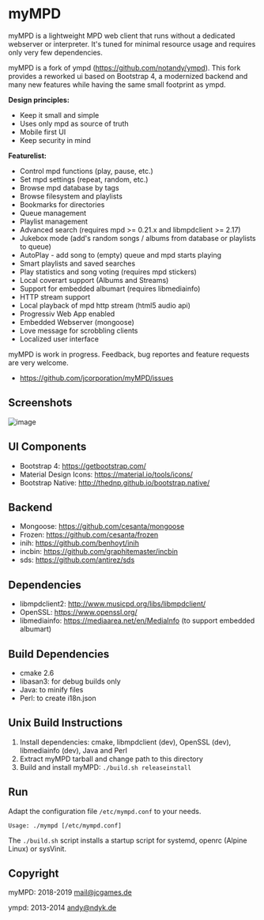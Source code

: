myMPD
=====

myMPD is a lightweight MPD web client that runs without a dedicated webserver or interpreter. 
It's tuned for minimal resource usage and requires only very few dependencies.

myMPD is a fork of ympd (https://github.com/notandy/ympd).
This fork provides a reworked ui based on Bootstrap 4, a modernized backend and many new features while having the same small footprint as ympd.

**Design principles:**
 - Keep it small and simple
 - Uses only mpd as source of truth
 - Mobile first UI
 - Keep security in mind

**Featurelist:**
 - Control mpd functions (play, pause, etc.)
 - Set mpd settings (repeat, random, etc.)
 - Browse mpd database by tags
 - Browse filesystem and playlists
 - Bookmarks for directories
 - Queue management
 - Playlist management
 - Advanced search (requires mpd >= 0.21.x and libmpdclient >= 2.17)
 - Jukebox mode (add's random songs / albums from database or playlists to queue)
 - AutoPlay - add song to (empty) queue and mpd starts playing
 - Smart playlists and saved searches
 - Play statistics and song voting (requires mpd stickers)
 - Local coverart support (Albums and Streams)
 - Support for embedded albumart (requires libmediainfo)
 - HTTP stream support
 - Local playback of mpd http stream (html5 audio api)
 - Progressiv Web App enabled
 - Embedded Webserver (mongoose)
 - Love message for scrobbling clients
 - Localized user interface

myMPD is work in progress. Feedback, bug reportes and feature requests are very welcome.
 - https://github.com/jcorporation/myMPD/issues

Screenshots
-----------

![image](https://jcgames.de/stuff/myMPD/screenshots-2019-02-23.gif)

UI Components
-------------
 - Bootstrap 4: https://getbootstrap.com/
 - Material Design Icons: https://material.io/tools/icons/
 - Bootstrap Native: http://thednp.github.io/bootstrap.native/

Backend
-------
 - Mongoose: https://github.com/cesanta/mongoose
 - Frozen: https://github.com/cesanta/frozen
 - inih: https://github.com/benhoyt/inih
 - incbin: https://github.com/graphitemaster/incbin
 - sds: https://github.com/antirez/sds

Dependencies
------------
 - libmpdclient2: http://www.musicpd.org/libs/libmpdclient/
 - OpenSSL: https://www.openssl.org/
 - libmediainfo: https://mediaarea.net/en/MediaInfo (to support embedded albumart)

Build Dependencies
------------------
 - cmake 2.6
 - libasan3: for debug builds only
 - Java: to minify files
 - Perl: to create i18n.json

Unix Build Instructions
-----------------------
1. Install dependencies: cmake, libmpdclient (dev), OpenSSL (dev), libmediainfo (dev), Java and Perl
2. Extract myMPD tarball and change path to this directory
3. Build and install myMPD: ```./build.sh releaseinstall```

Run
---------
Adapt the configuration file ```/etc/mympd.conf``` to your needs.
```
Usage: ./mympd [/etc/mympd.conf]
```
The ```./build.sh``` script installs a startup script for systemd, openrc (Alpine Linux) or sysVinit.

Copyright
---------

myMPD: 2018-2019 <mail@jcgames.de>

ympd: 2013-2014 <andy@ndyk.de>
